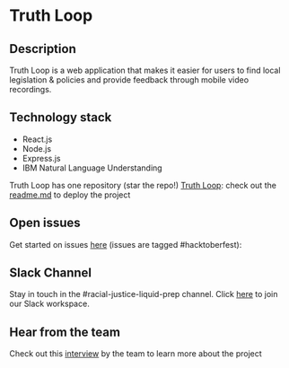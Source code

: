 # Truth Loop

## Description

Truth Loop is a web application that makes it easier for users to find local legislation & policies and provide feedback through mobile video recordings.

## Technology stack

- React.js
- Node.js
- Express.js
- IBM Natural Language Understanding

Truth Loop has one repository (star the repo!)
[Truth Loop](https://github.com/Call-for-Code-for-Racial-Justice/Truth-Loop): check out the [readme.md](https://github.com/Call-for-Code-for-Racial-Justice/Truth-Loop#readme) to deploy the project

## Open issues

Get started on issues [here](https://github.com/Call-for-Code-for-Racial-Justice/Truth-Loop/issues?q=is%3Aopen+is%3Aissue+label%3Ahacktoberfest) (issues are tagged #hacktoberfest):

## Slack Channel

Stay in touch in the #racial-justice-liquid-prep channel. Click [here](../getting_started/README.md?id=join-our-slack-channel) to join our Slack workspace.

## Hear from the team

Check out this [interview](https://www.youtube.com/watch?v=9viZ4NWugMw&t=2450s) by the team to learn more about the project
